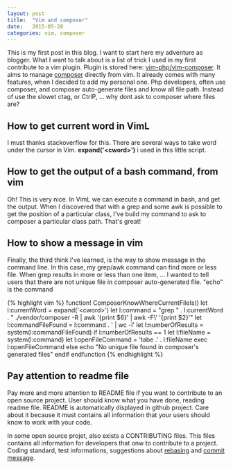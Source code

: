 ```yaml
---
layout: post
title:  "Vim and composer"
date:   2015-05-28
categories: vim, composer
---
```


<p>This is my first post in this blog. I want to start here my adventure as blogger. What I want to talk about is a list of trick I used in my first contribute to a vim plugin. Plugin is stored here: <a href="https://github.com/vim-php/vim-composer">vim-php/vim-composer</a>. It aims to manage <a href="https://getcomposer.org">composer</a> directly from vim. It already comes with many features, when I decided to add my personal one. Php developers, often use composer, and composer auto-generate files and know all file path. Instead of use the slowet ctag, or CtrlP, ... why dont ask to composer where files are?</p>

<h2>How to get current word in VimL</h2>
<p>I must thanks stackoverflow for this. There are several ways to take word under the cursor in Vim. <strong>expand('&lt;cword&gt;')</strong> i used in this little script.</p>

<h2>How to get the output of a bash command, from vim</h2>
<p>Oh! This is very nice. In VimL we can execute a command in bash, and get the output. When I discovered that with a grep and some awk is possible to get the position of a particular class, I've build my command to ask to composer a particular class path. That's great!</p>

<h2>How to show a message in vim</h2>
<p>Finally, the third think I've learned, is the way to show message in the command line. In this case, my grep/awk command can find more or less file. When grep results in more or less than one item, ... I wanted to tell users that there are not unique file in composer auto-generated file. "echo" is the command</p>

{% highlight vim %}
function! ComposerKnowWhereCurrentFileIs()
    let l:currentWord = expand('&lt;cword&gt;')
    let l:command = "grep " . l:currentWord . " ./vendor/composer -R | awk '{print $6}' | awk -F\\' '{print $2}'"
    let l:commandFileFound = l:command . ' | wc -l'
    let l:numberOfResults = system(l:commandFileFound)
    if l:numberOfResults == 1
        let l:fileName = system(l:command)
        let l:openFileCommand = 'tabe .' . l:fileName
        exec l:openFileCommand
    else
        echo "No unique file found in composer's generated files"
    endif
endfunction
{% endhighlight %}

<h2>Pay attention to readme file</h2>
<p>Pay more and more attention to README file if you want to contribute to an open source project. User should know what you have done, reading readme file. README is automatically displayed in github project. Care about it because it must contains all information that your users should know to work with your code.</p>
<p>In some open source projet, also exists a CONTRIBUTING files. This files contains all information for developers that onw to contribute to a project. Coding standard, test informations, suggestions about <a href="http://git-scm.com/book/en/v2/Git-Branching-Rebasing">rebasing</a> and <a href="http://tbaggery.com/2008/04/19/a-note-about-git-commit-messages.html">commit message</a>.</p>
